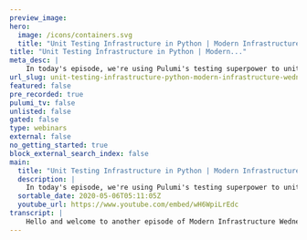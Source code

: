 ```yaml
---
preview_image:
hero:
  image: /icons/containers.svg
  title: "Unit Testing Infrastructure in Python | Modern Infrastructure Wednesday 2020-05-06"
title: "Unit Testing Infrastructure in Python | Modern..."
meta_desc: |
    In today's episode, we're using Pulumi's testing superpower to unit test a Python infrastructure application. Code for this episode available here:...
url_slug: unit-testing-infrastructure-python-modern-infrastructure-wednesday-20200506
featured: false
pre_recorded: true
pulumi_tv: false
unlisted: false
gated: false
type: webinars
external: false
no_getting_started: true
block_external_search_index: false
main:
  title: "Unit Testing Infrastructure in Python | Modern Infrastructure Wednesday 2020-05-06"
  description: |
    In today's episode, we're using Pulumi's testing superpower to unit test a Python infrastructure application. Code for this episode available here:  https://github.com/pulumi/pulumitv/tree/master/modern-infrastructure-wednesday/2020-05-06  The examples are in Python but Pulumi makes it easy to stand up infrastructure in your favorite languages including TypeScript, JavaScript, Go, and .NET - saving time over legacy tools like CloudFormation and Terraform.  https://www.pulumi.com/docs/get-started/?utm_campaign=PulumiTV&utm_source=youtube.com&utm_medium=video
  sortable_date: 2020-05-06T05:11:05Z
  youtube_url: https://www.youtube.com/embed/wH6WpiLrEdc
transcript: |
    Hello and welcome to another episode of Modern Infrastructure Wednesday. I'm your host, Lie Zen. And today we'll be covering unit testing, infrastructure in Python. Specifically, we're going to take an existing Pulumi example. So we're not gonna go build a ton of new stuff today. Uh But we, what we, what we will do is build a ton of tests or a bunch of tests and we're gonna take an existing example, add some tests to it, make sure that it's doing what we expect it to do and really just explore the superpower of unit testing in Pulumi. So this is one of the new features we've added in Pulumi 20 a couple of episodes ago, I mentioned kind of some of the things we are doing to 20, how to upgrade to 20 and one of the superpowers in 20 is unit testing which you would expect to be able to do for code. So let's get started. Uh I've already actually um gone ahead and copied over uh an existing example. It's called GCP PY functions. If you go to uh github dot com slash Pulumi slash examples, you'll find hundreds of examples that we have in our repository. Uh This is just one of them. It's a fairly simple example if we look at the uh main py here, uh really, it's just, you know, we're going to do some configuration and then let me get rid of this terminal. Uh And then we're going to uh create a bucket and then take all the things that are in, in the source code path, which is uh up here. So it's just right here. Uh We'll take those things, put it into an archive and then stick that into a bucket object. And then we will uh create a function uh along with a IM member as part of that. So if you, if we actually run a PLU can actually see what this would look like if we were to run this and we could run, pull me up and have this actually uh create the function and everything. But that's not really testing, that's manual testing. That's not unit testing. That's not really going to be a good way to ensure we have maintainable code going forward. So let's actually write some tests. Uh So the first thing I'm going to do is uh mention a couple of things. One is uh I added pi test and pie test watch. So if you're following along at home, um you'll have to add these two requirements. I've already installed these requirements using PT. The other thing I'm going to do is I'm going to uh refactor the code a little bit and move everything from here before the exports into here and here all imports 20 import. Um Thanks. So if we let me pre our refactored code, which should still work, which it does obviously. Um And now let's do some testing. So let's create a file. Let's call it test funks and let's import by just, and we also import really. And we can totally imagine just like, you know, let's just get this going here. We'll, we're one pie test watch and um we'll create, you know, we can, you can totally imagine like, you know, test something and uh we should see this pass. Great. So that's, that's expected. And let's actually go and find the docs for testing because I can never remember exactly what I have to do here. So um let's go to the unit testing page and OK, so great. I was already on Python. So I need to uh add the Mox, let's do that. So do this. And then after we set the box, we need to actually write the test. So we need to um import our actual code and then we need to uh write a have these as, as part of our test. So let's, let's do this uh do some copy paste for this. So we're gonna test funks and um let's look at what we want to test. So let me close some of these. So I think the first thing we probably want to test is that um, this bucket actually matches the, the bucket that we uh create up here, right? We wanna make sure that we're actually wiring this in correctly versus, you know, sticking this object into some place we don't expect. Um So let's, let's do that. So we'll call it test uh object in bucket. And uh as we saw in the example earlier, I should go back to here. What we typically will do is we'll take, you know, some of the outputs that come and then we'll just make sure that the things that come from those outputs uh are correct. So, uh we'll do the same thing here. So we'll return and what are we gonna check? We're gonna check uh Funk's uh the bucket that was specifically the name and we're also going to check that the uh source archive object uh that these match. So create this buckets, match function. And so we know that the actual bucket name and the source bucket. Yeah, arts de structure that and then we'll just assert that these are the same. So let's see if this runs. OK, great. So we got a passing test as we should expect and to make sure we're not doing anything too crazy here, let's change this to, you know, something and we should have this test fail, right? And so now we can see that uh this is not, this is not correct. So, let's undo that actually is interesting. You can see this is, this is none, uh, because there's, there's nothing past here, um, to this bucket name. But we can, you can totally imagine, uh, if, if I wanted to spend the time, I could also go up to here in the mock and also, uh, modify some of the mock to make sure that those all get set correctly. But. Ok, great. So we do that. Um What else should we test? Let's also see. Um ah Right. OK. So we should make sure that we have the right run time. Uh And we should also make sure that this entry point actually works. So let's, let's make a couple more tests. Um So we'll call this, um, test function run time. Actually, we don't have to do this. We just have to say, um and here we just want to make sure that the art the run time is Python 37. So, uh what is it not like that? Oh, it probably doesn't like that. This is on its own line. Yeah. So let's make a function for this uh run time, check, run time. And this just takes one argument which is the RT. OK. So we should have two passing. Oh, and I forgot to annotate this. That's why you can see it pace, it says it's a skip test. Uh Now we should have two running tests and they're both passing. Great. OK. And then the last thing I wanted to check was that this entry point is actually a valid entry point. Um And one of the cool things we should, let's see, I, I think this should work. Um But let's make sure. So let's copy this and test function entry point. Um OK. So what we're gonna do is we're going to first uh going to import the actual function itself. So that's um functions dot main. So if we go back here, you can see that we have uh this here. Um And then uh we want to functions dot main dot get, we actually wanna get the attribute off of this. And what we want to get is um the entry point. So that's ep so we basically, what we're doing here now is we're introspecting into that module to attempt to get this attribute of the um of the module. And then we're going to assert that it's colorable. So just put this all into one line actually. And I think that should work and it does. And uh we can actually make sure if we're doing the right thing here, let's change this to like get, you know, something and that should not be gullible and you can actually see it has no attribute and get something which makes sense. Um And what's also cool is if we go to the function here and we changed this to let's, let's just create a, a value here, let's just call it like, you know, some v equals true. Um And we test, we change this to uh some vowel. So the way that this will fail now is that, you know, it's not callable. So unlike before, where we couldn't get the attribute here, there is actually a thing in there called some vowel, but it's just not, it's not just, it's just not callable. So, um we're, we're verifying that the, the entry point is actually a callable function. Um You can imagine doing all sorts of additional introspection to make sure that the function returns things that, you know, in a certain way or has a certain signature or whatever it is. Um in terms of, you know, really making sure that uh the function we're providing to, to GCP is what we actually wanted to do. So I think that's, that's probably where I'll stop. I think you can, you know, just wanna give you a sense of how to write some tests um in the unit testing framework. Uh we use some introspection to really get a sense of whether or not we're passing on the right thing. Um And uh yeah, it's actually, you know, you can see in a few lines of code, it's very easy. I can use Python test watch, to uh pie test watch rather to, to uh to actually, you know, iterate all my tests as I'm going through and hopefully, you enjoyed this episode. Please subscribe and like this episode, uh if you have ideas for future episodes, please leave them in the comments. Always happy to uh respond to feedback and yeah, follow us on Twitter and we hope to see you next time on Pulumi TV. We have a special guest coming for next week. I promise you will very much like what we show next time as well. We'll cover more testing but even more in depth uh next time. So have a great week and see you next time.
---
```

